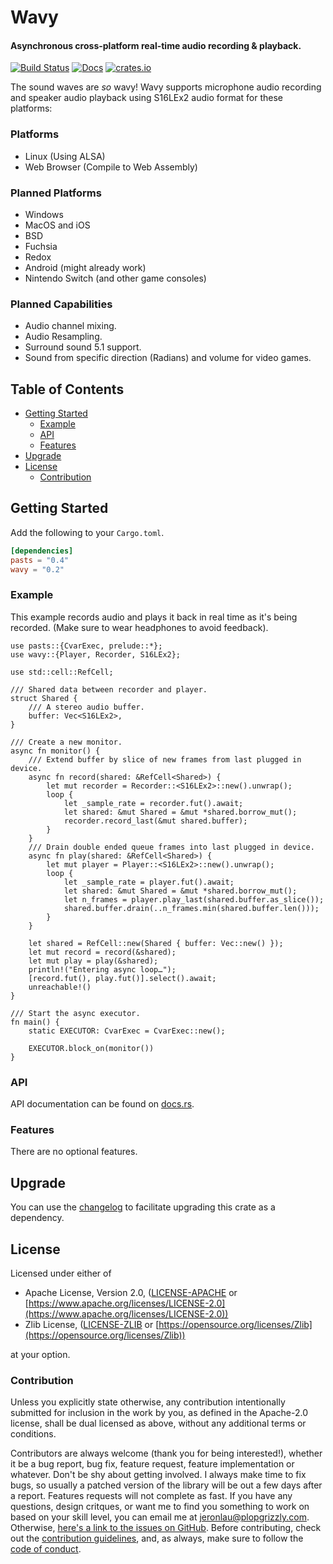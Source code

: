 # Wavy

#### Asynchronous cross-platform real-time audio recording &amp; playback.

[![Build Status](https://api.travis-ci.org/libcala/wavy.svg?branch=master)](https://travis-ci.org/libcala/wavy)
[![Docs](https://docs.rs/wavy/badge.svg)](https://docs.rs/wavy)
[![crates.io](https://img.shields.io/crates/v/wavy.svg)](https://crates.io/crates/wavy)

The sound waves are _so_ wavy!  Wavy supports microphone audio recording and
speaker audio playback using S16LEx2 audio format for these platforms:

### Platforms
- Linux (Using ALSA)
- Web Browser (Compile to Web Assembly)

### Planned Platforms
- Windows
- MacOS and iOS
- BSD
- Fuchsia
- Redox
- Android (might already work)
- Nintendo Switch (and other game consoles)

### Planned Capabilities
- Audio channel mixing.
- Audio Resampling.
- Surround sound 5.1 support.
- Sound from specific direction (Radians) and volume for video games.

## Table of Contents
- [Getting Started](#getting-started)
   - [Example](#example)
   - [API](#api)
   - [Features](#features)
- [Upgrade](#upgrade)
- [License](#license)
   - [Contribution](#contribution)

## Getting Started
Add the following to your `Cargo.toml`.

```toml
[dependencies]
pasts = "0.4"
wavy = "0.2"
```

### Example
This example records audio and plays it back in real time as it's being
recorded.  (Make sure to wear headphones to avoid feedback).

```rust,no_run
use pasts::{CvarExec, prelude::*};
use wavy::{Player, Recorder, S16LEx2};

use std::cell::RefCell;

/// Shared data between recorder and player.
struct Shared {
    /// A stereo audio buffer.
    buffer: Vec<S16LEx2>,
}

/// Create a new monitor.
async fn monitor() {
    /// Extend buffer by slice of new frames from last plugged in device.
    async fn record(shared: &RefCell<Shared>) {
        let mut recorder = Recorder::<S16LEx2>::new().unwrap();
        loop {
            let _sample_rate = recorder.fut().await;
            let shared: &mut Shared = &mut *shared.borrow_mut();
            recorder.record_last(&mut shared.buffer);
        }
    }
    /// Drain double ended queue frames into last plugged in device.
    async fn play(shared: &RefCell<Shared>) {
        let mut player = Player::<S16LEx2>::new().unwrap();
        loop {
            let _sample_rate = player.fut().await;
            let shared: &mut Shared = &mut *shared.borrow_mut();
            let n_frames = player.play_last(shared.buffer.as_slice());
            shared.buffer.drain(..n_frames.min(shared.buffer.len()));
        }
    }

    let shared = RefCell::new(Shared { buffer: Vec::new() });
    let mut record = record(&shared);
    let mut play = play(&shared);
    println!("Entering async loop…");
    [record.fut(), play.fut()].select().await;
    unreachable!()
}

/// Start the async executor.
fn main() {
    static EXECUTOR: CvarExec = CvarExec::new();

    EXECUTOR.block_on(monitor())
}
```

### API
API documentation can be found on [docs.rs](https://docs.rs/wavy).

### Features
There are no optional features.

## Upgrade
You can use the
[changelog](https://github.com/libcala/wavy/blob/master/CHANGELOG.md)
to facilitate upgrading this crate as a dependency.

## License
Licensed under either of
 - Apache License, Version 2.0,
   ([LICENSE-APACHE](https://github.com/libcala/wavy/blob/master/LICENSE-APACHE) or
   [https://www.apache.org/licenses/LICENSE-2.0](https://www.apache.org/licenses/LICENSE-2.0))
 - Zlib License,
   ([LICENSE-ZLIB](https://github.com/libcala/wavy/blob/master/LICENSE-ZLIB) or
   [https://opensource.org/licenses/Zlib](https://opensource.org/licenses/Zlib))

at your option.

### Contribution
Unless you explicitly state otherwise, any contribution intentionally submitted
for inclusion in the work by you, as defined in the Apache-2.0 license, shall be
dual licensed as above, without any additional terms or conditions.

Contributors are always welcome (thank you for being interested!), whether it
be a bug report, bug fix, feature request, feature implementation or whatever.
Don't be shy about getting involved.  I always make time to fix bugs, so usually
a patched version of the library will be out a few days after a report.
Features requests will not complete as fast.  If you have any questions, design
critques, or want me to find you something to work on based on your skill level,
you can email me at [jeronlau@plopgrizzly.com](mailto:jeronlau@plopgrizzly.com).
Otherwise,
[here's a link to the issues on GitHub](https://github.com/libcala/wavy/issues).
Before contributing, check out the
[contribution guidelines](https://github.com/libcala/wavy/blob/master/CONTRIBUTING.md),
and, as always, make sure to follow the
[code of conduct](https://github.com/libcala/wavy/blob/master/CODE_OF_CONDUCT.md).
